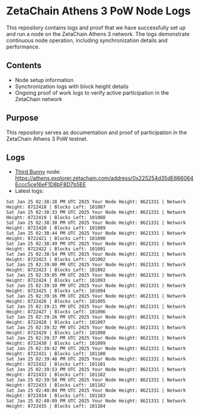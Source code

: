 # ZetaChain Athens 3 PoW Node Logs
This repository contains logs and proof that we have successfully set up and run a node on the ZetaChain Athens 3 network. The logs demonstrate continuous node operation, including synchronization details and performance.

## Contents
- Node setup information
- Synchronization logs with block height details
- Ongoing proof of work logs to verify active participation in the ZetaChain network

## Purpose
This repository serves as documentation and proof of participation in the ZetaChain Athens 3 PoW testnet.

## Logs

- [Third Bunny](https://thirdbunny.xyz/) node: https://athens.explorer.zetachain.com/address/0x225254d35dE666064Eccc5ce16eF1D8bF8D7b5EE
- Latest logs:
```
Sat Jan 25 02:38:28 PM UTC 2025 Your Node Height: 8621331 | Network Height: 8722418 | Blocks Left: 101087
Sat Jan 25 02:38:33 PM UTC 2025 Your Node Height: 8621331 | Network Height: 8722419 | Blocks Left: 101088
Sat Jan 25 02:38:38 PM UTC 2025 Your Node Height: 8621331 | Network Height: 8722420 | Blocks Left: 101089
Sat Jan 25 02:38:44 PM UTC 2025 Your Node Height: 8621331 | Network Height: 8722421 | Blocks Left: 101090
Sat Jan 25 02:38:49 PM UTC 2025 Your Node Height: 8621331 | Network Height: 8722422 | Blocks Left: 101091
Sat Jan 25 02:38:54 PM UTC 2025 Your Node Height: 8621331 | Network Height: 8722423 | Blocks Left: 101092
Sat Jan 25 02:39:00 PM UTC 2025 Your Node Height: 8621331 | Network Height: 8722423 | Blocks Left: 101092
Sat Jan 25 02:39:05 PM UTC 2025 Your Node Height: 8621331 | Network Height: 8722424 | Blocks Left: 101093
Sat Jan 25 02:39:10 PM UTC 2025 Your Node Height: 8621331 | Network Height: 8722425 | Blocks Left: 101094
Sat Jan 25 02:39:16 PM UTC 2025 Your Node Height: 8621331 | Network Height: 8722426 | Blocks Left: 101095
Sat Jan 25 02:39:21 PM UTC 2025 Your Node Height: 8621331 | Network Height: 8722427 | Blocks Left: 101096
Sat Jan 25 02:39:26 PM UTC 2025 Your Node Height: 8621331 | Network Height: 8722428 | Blocks Left: 101097
Sat Jan 25 02:39:32 PM UTC 2025 Your Node Height: 8621331 | Network Height: 8722429 | Blocks Left: 101098
Sat Jan 25 02:39:37 PM UTC 2025 Your Node Height: 8621331 | Network Height: 8722430 | Blocks Left: 101099
Sat Jan 25 02:39:42 PM UTC 2025 Your Node Height: 8621331 | Network Height: 8722431 | Blocks Left: 101100
Sat Jan 25 02:39:48 PM UTC 2025 Your Node Height: 8621331 | Network Height: 8722432 | Blocks Left: 101101
Sat Jan 25 02:39:53 PM UTC 2025 Your Node Height: 8621331 | Network Height: 8722433 | Blocks Left: 101102
Sat Jan 25 02:39:58 PM UTC 2025 Your Node Height: 8621331 | Network Height: 8722433 | Blocks Left: 101102
Sat Jan 25 02:40:04 PM UTC 2025 Your Node Height: 8621331 | Network Height: 8722434 | Blocks Left: 101103
Sat Jan 25 02:40:09 PM UTC 2025 Your Node Height: 8621331 | Network Height: 8722435 | Blocks Left: 101104
```
